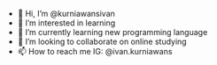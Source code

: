 - 👋 Hi, I’m @kurniawansivan
- 👀 I’m interested in learning
- 🌱 I’m currently learning new programming language 
- 💞️ I’m looking to collaborate on online studying
- 📫 How to reach me IG: @ivan.kurniawans
